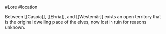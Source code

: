 #Lore #location 

Between [[Caspia]], [[Elyria]], and [[Westemär]] exists an open territory that is the original dwelling place of the elves, now lost in ruin for reasons unknown. 